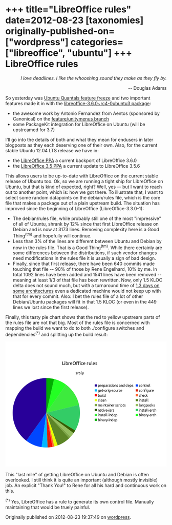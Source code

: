 +++
title="LibreOffice rules"
date=2012-08-23
[taxonomies]
originally-published-on=["wordpress"]
categories=["libreoffice", "ubuntu"]
+++
LibreOffice rules
=================

<p style="text-align:right;"><em>I love deadlines. I like the whooshing sound they make as they fly by.</em></p>
<p style="text-align:right;">-- Douglas Adams</p>
So yesterday was <a href="https://wiki.ubuntu.com/QuantalQuetzal/ReleaseSchedule">Ubuntu Quantals feature freeze</a> and two important features made it in with the <a href="https://launchpad.net/ubuntu/+source/libreoffice/1:3.6.0~rc4-0ubuntu3">libreoffice-3.6.0~rc4-0ubuntu3 package</a>:
<ul>
	<li>the awesome work by Antonio Fernandez from Aentos (sponsored by Canonical) on the <a href="https://gerrit.libreoffice.org/gitweb?p=core.git;a=shortlog;h=refs/heads/feature/unitymenus">feature/unitymenus branch</a></li>
	<li>some PackageKit integration for LibreOffice on Ubuntu (will be upstreamed for 3.7)</li>
</ul>
I'll go into the details of both and what they mean for endusers in later blogposts as they each deserving one of their own. Also, for the current stable Ubuntu 12.04 LTS release we have in:
<ul>
	<li>the <a href="https://launchpad.net/~libreoffice/+archive/ppa?field.series_filter=precise">LibreOffice PPA</a> a current backport of LibreOffice 3.6.0</li>
	<li>the <a href="https://launchpad.net/~libreoffice/+archive/libreoffice-3-5?field.series_filter=precise">LibreOffice 3.5 PPA</a> a current update to LibreOffice 3.5.6</li>
</ul>
This allows users to be up-to-date with LibreOffice on the current stable release of Ubuntu too. Ok, so we are running a tight ship for LibreOffice on Ubuntu, but that is kind of expected, right? Well, yes -- but I want to reach out to another point, which is: how we got there. To illustrate that, I want to select some random datapoints on the debian/rules file, which is the core file that makes a package out of a plain upstream build. The situation has improved since the beginning of LibreOffice (LibreOffice-3.3.0-1):
<ul>
	<li>The debian/rules file, while probably still one of the most "impressive" of all of Ubuntu, shrank by 12% since that first LibreOffice release on Debian and is now at 3173 lines. Removing complexity here is a Good Thing<sup>(tm)</sup> and hopefully will continue.</li>
	<li>Less than 3% of the lines are different between Ubuntu and Debian by now in the rules file. That is a Good Thing<sup>(tm)</sup>. While there certainly are some differences between the distributions, if such vendor changes need modifications in the rules file it is usually a sign of bad design.</li>
	<li>Finally, since that first release, there have been 640 commits made touching that file -- 90% of those by Rene Engelhard, 10% by me. In total 1092 lines have been added and 1541 lines have been removed -- meaning at least 1/3 of that file has been rewritten. Now, only 1.5 KLOC delta does not sound much, but with a turnaround time of <a href="https://launchpad.net/ubuntu/+source/libreoffice/1:3.6.0~rc4-0ubuntu3/+build/3733805">1.3 days on some architectures</a> even a dedicated machine would not keep up with that for every commit. Also: I bet the rules file of a lot of other Debian/Ubuntu packages will fit in that 1.5 KLOC (or even in the 449 lines we lost since the first release).</li>
</ul>
Finally, this tasty pie chart shows that the red to yellow upstream parts of the rules file are not that big. Most of the rules file is concerned with mapping the build we want to do to both ./configure switches and dependencies<sup>(*)</sup> and splitting up the build result:

<a href="/static/img/wp/2012/08/pkgstats.png"><img class="aligncenter size-full wp-image-130" title="" src="/static/img/wp/2012/08/pkgstats.png" alt="" width="519" height="389" /></a>

This "last mile" of getting LibreOffice on Ubuntu and Debian is often overlooked. I still think it is quite an important (although mostly invisible) job. An explicit "Thank You!" to Rene for all his hard and continuous work on this.

<sup>(*)</sup> Yes, LibreOffice has a rule to generate its own control file. Manually maintaining that would be truely painful.

Originally published on 2012-08-23 19:37:49 on [wordpress](https://skyfromme.wordpress.com/2012/08/23/libreoffice-rules/).
